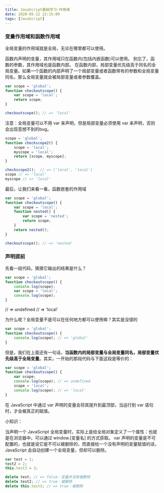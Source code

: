 ```yaml
---
title: JavaScript基础学习-作用域
date: 2020-05-22 22:15:09
tags: [JavaScript]
---
```


### 变量作用域和函数作用域

全局变量的作用域就是全局，无论在哪里都可以使用。

函数内声明的变量，其作用域只在函数内(包括内嵌函数)可以使用。
别忘了，函数的参数，其作用域也是函数内部。
在函数内部，局部变量优先级高于同名的全局变量。如果一个函数的内部声明了一个局部变量或者函数带有的参数和全局变量同名，那么全局变量就会被局部变量或者参数覆盖。

```javascript
var scope = 'global';
function checkoutscope() {
    var scope = 'local';
    return scope;
}

checkoutscope(); // => 'local'
```

注意：全局变量可以不用 var 来声明，但是局部变量必须使用 var 来声明，否则会出现意想不到的bug。

```javascript
scope = 'global';
function checkscope2() {
    scope = 'local';
    myscope = 'local';
    return [scope, myscope];
}

checkscope2();  // => ['local', 'local']
scope // => 'local'
myscope // => 'local'
```

最后，让我们来看一看，函数嵌套的作用域

```javascript
var scope = 'global';
function checkoutscope() {
    var scope = 'local';
    function nested() {
        var scope = 'nested';
        return scope;
    }
    return nested();
}

checkoutscope(); // => 'nested'
```

### 声明提前

先看一段代码，猜猜它输出的结果是什么？

```javascript
var scope = 'global';
function checkoutscope() {
    console.log(scope);
    var scope = 'local';
    console.log(scope);
}
```

// => undefined
// => 'local'

为什么呢？全局变量不是可以在任何地方都可以使用嘛？其实是没错的

```javascript
var scope = 'global';
function checkoutscope() {
    console.log(scope); // => 'global'
}
```

但是，我们在上面还有一句话，**当函数内的局部变量与全局变量同名，局部变量优先级高于全局变量**。其实，一开始的那段代码与下面这段是等价的：

```javascript
var scope = 'global';
function checkoutscope() {
    var scope;
    console.log(scope); // => undefined
    scope = 'local';
    console.log(scope); // => 'local'
}
```

在 JavaScript 中通过 var 声明的变量会将其提升到最顶部，当运行到 var 语句时，才会被真正的赋值。

小知识：

当声明一个 JavaScript 全局变量时，实际上是给全局对象定义了一个属性：也就是在浏览器中，可以通过 window.[变量名] 的方式获取。
var 声明的变量是不可配置的，也就是说它是不可以被删除的，而直接给一个没有声明的变量赋值的话，JavaScript 会自动创建一个全局变量，但却可以删除。

```javascript
var test = 1;
test2 = 2;
this.test3 = 3;

delete test; // => false：变量并没有被删除
delete test2; // => true：被删除
delete this.test3; // => true：被删除
```